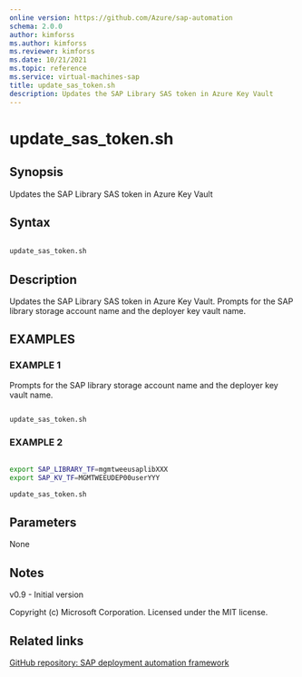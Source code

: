 ```yaml
---
online version: https://github.com/Azure/sap-automation
schema: 2.0.0
author: kimforss
ms.author: kimforss
ms.reviewer: kimforss
ms.date: 10/21/2021
ms.topic: reference
ms.service: virtual-machines-sap
title: update_sas_token.sh
description: Updates the SAP Library SAS token in Azure Key Vault
---
```


# update_sas_token.sh

## Synopsis
Updates the SAP Library SAS token in Azure Key Vault

## Syntax

```bash

update_sas_token.sh
```

## Description
Updates the SAP Library SAS token in Azure Key Vault. Prompts for the SAP library storage account name and the deployer key vault name.

## EXAMPLES

### EXAMPLE 1

Prompts for the SAP library storage account name and the deployer key vault name.

```bash

update_sas_token.sh
```

### EXAMPLE 2

```bash

export SAP_LIBRARY_TF=mgmtweeusaplibXXX
export SAP_KV_TF=MGMTWEEUDEP00userYYY

update_sas_token.sh
```


## Parameters

None

## Notes
v0.9 - Initial version


Copyright (c) Microsoft Corporation.
Licensed under the MIT license.
## Related links

[GitHub repository: SAP deployment automation framework](https://github.com/Azure/sap-automation)
